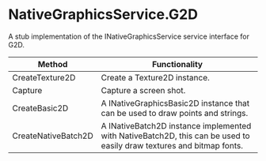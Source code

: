﻿# NativeGraphicsService.G2D

A stub implementation of the INativeGraphicsService service interface for G2D.

Method | Functionality
--- | ---
CreateTexture2D | Create a Texture2D instance.
Capture | Capture a screen shot.
CreateBasic2D | A INativeGraphicsBasic2D instance that can be used to draw points and strings.
CreateNativeBatch2D | A INativeBatch2D instance implemented with NativeBatch2D, this can be used to easily draw textures and bitmap fonts.
